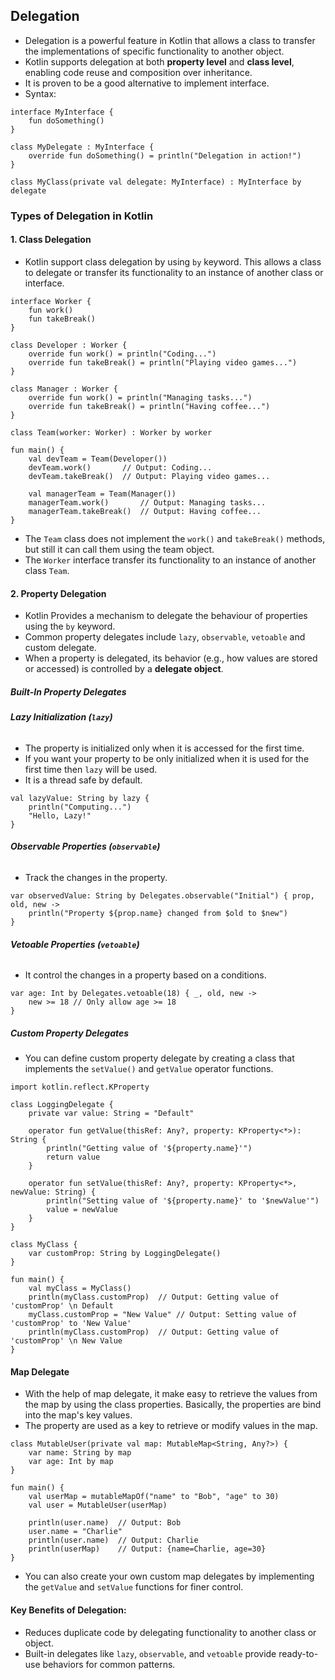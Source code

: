 ## Delegation
- Delegation is a powerful feature in Kotlin that allows a class to transfer the implementations of specific functionality to another object.
- Kotlin supports delegation at both **property level** and **class level**, enabling code reuse and composition over inheritance.
- It is proven to be a good alternative to implement interface.
- Syntax:
```
interface MyInterface {
    fun doSomething()
}

class MyDelegate : MyInterface {
    override fun doSomething() = println("Delegation in action!")
}

class MyClass(private val delegate: MyInterface) : MyInterface by delegate
```

### Types of Delegation in Kotlin
#### 1. Class Delegation
- Kotlin support class delegation by using `by` keyword. This allows a class to delegate or transfer its functionality to an instance of another class or interface.

```
interface Worker {
    fun work()
    fun takeBreak()
}

class Developer : Worker {
    override fun work() = println("Coding...")
    override fun takeBreak() = println("Playing video games...")
}

class Manager : Worker {
    override fun work() = println("Managing tasks...")
    override fun takeBreak() = println("Having coffee...")
}

class Team(worker: Worker) : Worker by worker

fun main() {
    val devTeam = Team(Developer())
    devTeam.work()       // Output: Coding...
    devTeam.takeBreak()  // Output: Playing video games...

    val managerTeam = Team(Manager())
    managerTeam.work()       // Output: Managing tasks...
    managerTeam.takeBreak()  // Output: Having coffee...
}
```
- The `Team` class does not implement the `work()` and `takeBreak()` methods, but still it can call them using the team object.
- The `Worker` interface transfer its functionality to an instance of another class `Team`.

#### 2. Property Delegation
- Kotlin Provides a mechanism to delegate the behaviour of properties using the `by` keyword.
- Common property delegates include `lazy`, `observable`, `vetoable` and custom delegate.
- When a property is delegated, its behavior (e.g., how values are stored or accessed) is controlled by a **delegate object**.
##### Built-In Property Delegates
###### **Lazy Initialization (`lazy`)**
- The property is initialized only when it is accessed for the first time.
- If you want your property to be only initialized when it is used for the first time then `lazy` will be used.
- It is a thread safe by default.
```
val lazyValue: String by lazy { 
	println("Computing...") 
	"Hello, Lazy!" 
}
```

###### **Observable Properties (`observable`)**
- Track the changes in the property.
```
var observedValue: String by Delegates.observable("Initial") { prop, old, new ->
	println("Property ${prop.name} changed from $old to $new") 
}
```

###### **Vetoable Properties (`vetoable`)**
- It control the changes in a property based on a conditions.
```
var age: Int by Delegates.vetoable(18) { _, old, new -> 
	new >= 18 // Only allow age >= 18 
}
```

##### Custom Property Delegates
- You can define custom property delegate by creating a class that implements the `setValue()` and `getValue` operator functions.
```
import kotlin.reflect.KProperty

class LoggingDelegate {
    private var value: String = "Default"

    operator fun getValue(thisRef: Any?, property: KProperty<*>): String {
        println("Getting value of '${property.name}'")
        return value
    }

    operator fun setValue(thisRef: Any?, property: KProperty<*>, newValue: String) {
        println("Setting value of '${property.name}' to '$newValue'")
        value = newValue
    }
}

class MyClass {
    var customProp: String by LoggingDelegate()
}

fun main() {
    val myClass = MyClass()
    println(myClass.customProp)  // Output: Getting value of 'customProp' \n Default
    myClass.customProp = "New Value" // Output: Setting value of 'customProp' to 'New Value'
    println(myClass.customProp)  // Output: Getting value of 'customProp' \n New Value
}
```

#### Map Delegate
- With the help of map delegate, it make easy to retrieve the values from the map by using the class properties. Basically, the properties are bind into the map's key values.
- The property are used as a key to retrieve or modify values in the map.
```
class MutableUser(private val map: MutableMap<String, Any?>) {
    var name: String by map
    var age: Int by map
}

fun main() {
    val userMap = mutableMapOf("name" to "Bob", "age" to 30)
    val user = MutableUser(userMap)

    println(user.name)  // Output: Bob
    user.name = "Charlie"
    println(user.name)  // Output: Charlie
    println(userMap)    // Output: {name=Charlie, age=30}
}
```
- You can also create your own custom map delegates by implementing the `getValue` and `setValue` functions for finer control.

#### Key Benefits of Delegation:
- Reduces duplicate code by delegating functionality to another class or object.
- Built-in delegates like `lazy`, `observable`, and `vetoable` provide ready-to-use behaviors for common patterns.